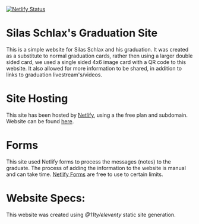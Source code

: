 [![Netlify Status](https://api.netlify.com/api/v1/badges/16d5ff94-26db-4fc2-80d5-3132ab824dc6/deploy-status)](https://app.netlify.com/sites/silas-schlax-graduation/deploys)

# Silas Schlax's Graduation Site
This is a simple website for Silas Schlax and his graduation. It was created as
a substitute to normal graduation cards, rather then using a larger double sided
card, we used a single sided 4x6 image card with a QR code to this website. It
also allowed for more information to be shared, in addition to links to 
graduation livestream's/videos.

# Site Hosting
This site has been hosted by [Netlify](https://app.netlify.com), using a the free
plan and subdomain. Website can be found [here](https://silas-schlax-graduation.netlify.app).

# Forms
This site used Netlify forms to process the messages (notes) to the graduate. The
process of adding the information to the website is manual and can take time.
[Netlify Forms](https://docs.netlify.com/forms/setup/) are free to use to certain limits.

# Website Specs:
This website was created using *@11ty/eleventy* static site generation.


